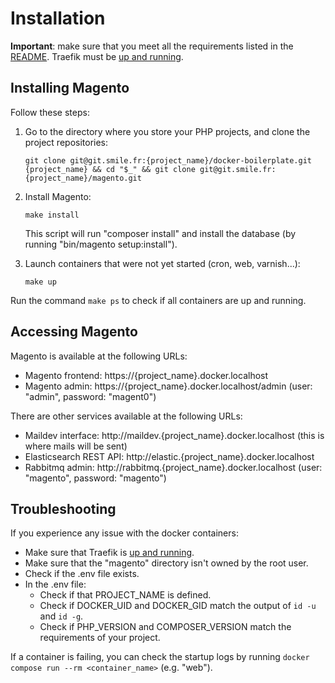 # Installation

**Important**: make sure that you meet all the requirements listed in the [README](../README.md).
Traefik must be [up and running](https://git.smile.fr/docker/traefik#usage).

## Installing Magento

Follow these steps:

1. Go to the directory where you store your PHP projects, and clone the project repositories:

   ```
   git clone git@git.smile.fr:{project_name}/docker-boilerplate.git {project_name} && cd "$_" && git clone git@git.smile.fr:{project_name}/magento.git
   ```

2. Install Magento:

   ```
   make install
   ```

   This script will run "composer install" and install the database (by running "bin/magento setup:install").

3. Launch containers that were not yet started (cron, web, varnish...):

   ```
   make up
   ```

Run the command `make ps` to check if all containers are up and running.

## Accessing Magento

Magento is available at the following URLs:

- Magento frontend: https://{project_name}.docker.localhost
- Magento admin: https://{project_name}.docker.localhost/admin (user: "admin", password: "magent0")

There are other services available at the following URLs:

- Maildev interface: http://maildev.{project_name}.docker.localhost (this is where mails will be sent)
- Elasticsearch REST API: http://elastic.{project_name}.docker.localhost
- Rabbitmq admin: http://rabbitmq.{project_name}.docker.localhost (user: "magento", password: "magento")

## Troubleshooting

If you experience any issue with the docker containers:

- Make sure that Traefik is [up and running](https://git.smile.fr/docker/traefik#usage).
- Make sure that the "magento" directory isn't owned by the root user.
- Check if the .env file exists.
- In the .env file:
   - Check if that PROJECT_NAME is defined.
   - Check if DOCKER_UID and DOCKER_GID match the output of `id -u` and `id -g`.
   - Check if PHP_VERSION and COMPOSER_VERSION match the requirements of your project.

If a container is failing, you can check the startup logs by running `docker compose run --rm <container_name>` (e.g. "web").
